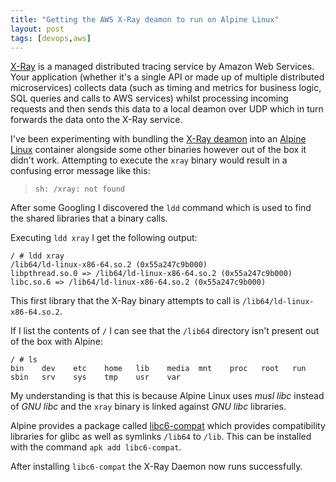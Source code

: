 ```yaml
---
title: "Getting the AWS X-Ray deamon to run on Alpine Linux"
layout: post
tags: [devops,aws]
---
```


[X-Ray](https://aws.amazon.com/xray/) is a managed distributed tracing service by Amazon Web Services. Your application (whether it's a single API or made up of multiple distributed microservices) collects data (such as timing and metrics for business logic, SQL queries and calls to AWS services) whilst processing incoming requests and then sends this data to a local deamon over UDP which in turn forwards the data onto the X-Ray service.

I've been experimenting with bundling the [X-Ray deamon](http://docs.aws.amazon.com/xray/latest/devguide/xray-daemon.html) into an [Alpine Linux](https://alpinelinux.org/) container alongside some other binaries however out of the box it didn't work. Attempting to execute the `xray` binary would result in a confusing error message like this:

> `sh: /xray: not found`

After some Googling I discovered the `ldd` command which is used to find the shared libraries that a binary calls.

Executing `ldd xray` I get the following output:

```
/ # ldd xray
/lib64/ld-linux-x86-64.so.2 (0x55a247c9b000)
libpthread.so.0 => /lib64/ld-linux-x86-64.so.2 (0x55a247c9b000)
libc.so.6 => /lib64/ld-linux-x86-64.so.2 (0x55a247c9b000)
```

This first library that the X-Ray binary attempts to call is `/lib64/ld-linux-x86-64.so.2`.

If I list the contents of `/` I can see that the `/lib64` directory isn't present out of the box with Alpine:

```
/ # ls
bin    dev    etc    home   lib    media  mnt    proc   root   run    sbin   srv    sys    tmp    usr    var
```

My understanding is that this is because Alpine Linux uses _musl libc_ instead of _GNU libc_ and the `xray` binary is linked against _GNU libc_ libraries.

Alpine provides a package called [libc6-compat](https://pkgs.alpinelinux.org/package/edge/main/x86/libc6-compat) which provides compatibility libraries for glibc as well as symlinks `/lib64` to `/lib`. This can be installed with the command `apk add libc6-compat`.

After installing `libc6-compat` the X-Ray Daemon now runs successfully.
